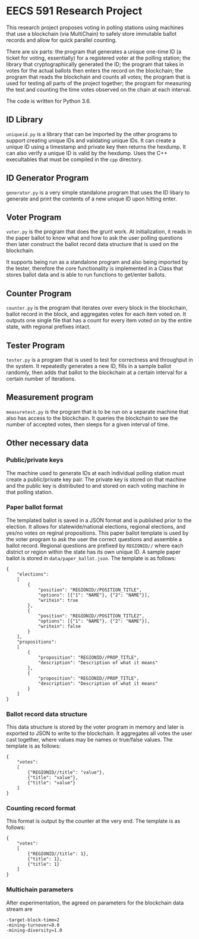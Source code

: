 # EECS 591 Research Project

This research project proposes voting in polling stations using machines that use a blockchain (via MultiChain) to safely store immutable ballot records and allow for quick parallel counting.

There are six parts: the program that generates a unique one-time ID (a ticket for voting, essentially) for a registered voter at the polling station; the library that cryptographically generated the ID; the program that takes in votes for the actual ballots then enters the record on the blockchain; the program that reads the blockchain and counts all votes; the program that is used for testing all parts of the project together; the program for measuring the test and counting the time votes observed on the chain at each interval.

The code is written for Python 3.6.

## ID Library
`uniqueid.py` is a library that can be imported by the other programs to support creating unique IDs and validating unique IDs. It can create a unique ID using a timestamp and private key then returns the hexdump. It can also verify a unique ID is valid by the hexdump. Uses the C++ execultables that must be compiled in the `cpp` directory.

## ID Generator Program
`generator.py` is a very simple standalone program that uses the ID libary to generate and print the contents of a new unique ID upon hitting enter.

## Voter Program
`voter.py` is the program that does the grunt work. At initialization, it reads in the paper ballot to know what and how to ask the user polling questions then later construct the ballot record data structure that is used on the blockchain.

It supports being run as a standalone program and also being imported by the tester, therefore the core functionality is implemented in a Class that stores ballot data and is able to run functions to get/enter ballots.

## Counter Program
`counter.py` is the program that iterates over every block in the blockchain, ballot record in the block, and aggregates votes for each item voted on. It outputs one single file that has a count for every item voted on by the entire state, with regional prefixes intact.

## Tester Program
`tester.py` is a program that is used to test for correctness and throughput in the system. It repeatedly generates a new ID, fills in a sample ballot randomly, then adds that ballot to the blockchain at a certain interval for a certain number of iterations.

## Measurement program
`measuretest.py` is the program that is to be run on a separate machine that also has access to the blockchain. It queries the blockchain to see the number of accepted votes, then sleeps for a given interval of time.

## Other necessary data

### Public/private keys
The machine used to generate IDs at each individual polling station must create a public/private key pair. The private key is stored on that machine and the public key is distributed to and stored on each voting machine in that polling station.

### Paper ballot format
The templated ballot is saved in a JSON format and is published prior to the election. It allows for statewide/national elections, regional elections, and yes/no votes on reginal propositions. This paper ballot template is used by the voter program to ask the user the correct questions and assemble a ballot record. Regional questions are prefixed by `REGIONID//` where each district or region within the state has its own unique ID.
A sample paper ballot is stored in `data/paper_ballot.json`.
The template is as follows:
```
{
    "elections":
    [
        {
            "position": "REGIONID//POSITION_TITLE",
            "options": [{"1": "NAME"}, {"2": "NAME"}],
            "writein": true
        },
        {
            "position": "REGIONID//POSITION_TITLE2",
            "options": [{"1": "NAME"}, {"2": "NAME"}],
            "writein": false
        }
    ],
    "propositions":
    [
        {
            "proposition": "REGIONID//PROP_TITLE",
            "description": "Description of what it means"
        },
        {
            "proposition": "REGIONID//PROP_TITLE",
            "description": "Description of what it means"
        }
    ]
}
```

### Ballot record data structure
This data structure is stored by the voter program in memory and later is exported to JSON to write to the blockchain. It aggregates all votes the user cast together, where values may be names or true/false values.
The template is as follows:
```
{
    "votes":
    [
        {"REGIONID//title": "value"},
        {"title": "value"},
        {"title": "value"}
    ]
}
```

### Counting record format
This format is output by the counter at the very end. The template is as follows:
```
{
    "votes":
    [
        {"REGIONID//title": 1},
        {"title": 1},
        {"title": 1}
    ]
}
```

### Multichain parameters
After experimentation, the agreed on parameters for the blockchain data stream are
```
-target-block-time=2
-mining-turnover=0.0
-mining-diversity=1.0
```
